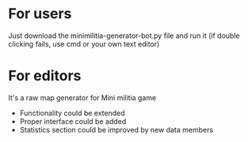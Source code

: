 # For users
Just download the minimilitia-generator-bot.py file and run it
(if double clicking fails, use cmd or your own text editor)

# For editors
It's a raw map generator for Mini militia game
- Functionality could be extended
- Proper interface could be added
- Statistics section could be improved by new data members
